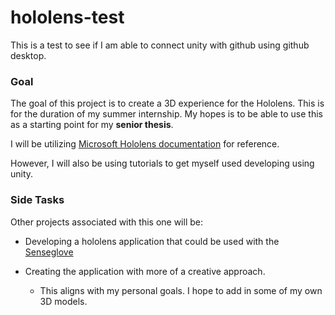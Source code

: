 # hololens-test
This is a test to see if I am able to connect unity with github using github desktop.


### Goal

The goal of this project is to create a 3D experience for the Hololens. This is for the duration of my summer internship. My hopes is to be able to use this as a starting point for my **senior thesis**.

I will be utilizing [Microsoft Hololens documentation](https://docs.microsoft.com/en-us/hololens/) for reference.

However, I will also be using tutorials to get myself used developing using unity.


### Side Tasks

Other projects associated with this one will be:

- Developing a hololens application that could be used with the [Senseglove](https://docs.microsoft.com/en-us/hololens/)

- Creating the application with more of a creative approach. 
    - This aligns with my personal goals. I hope to add in some of my own 3D models.
